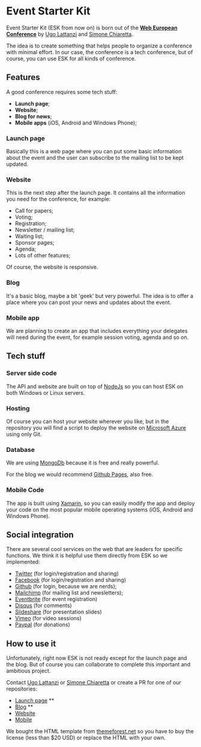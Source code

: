 # Event Starter Kit

Event Starter Kit (ESK from now on) is born out of the **[Web European Conference](http://webnextconf.eu)** by [Ugo Lattanzi](http://tostring.it) and [Simone Chiaretta](http://codeclimber.net.nz/).


The idea is to create something that helps people to organize a conference with minimal effort. 
In our case, the conference is a tech conference, but of course, you can use ESK for all kinds of conference.

## Features

A good conference requires some tech stuff:

* **Launch page**;
* **Website**;
* **Blog for news**;
* **Mobile apps** (iOS, Android and Windows Phone);

### Launch page

Basically this is a web page where you can put some basic information about the event and the user can subscribe to the mailing list to be kept updated.

### Website

This is the next step after the launch page. It contains all the information you need for the conference, for example: 

* Call for papers;
* Voting;
* Registration;
* Newsletter / mailing list;
* Waiting list;
* Sponsor pages;
* Agenda;
* Lots of other features;

Of course, the website is responsive.

### Blog

It's a basic blog, maybe a bit 'geek' but very powerful. The idea is to offer a place where you can post your news and updates about the event.

### Mobile app

We are planning to create an app that includes everything your delegates will need during the event, for example session voting, agenda and so on.

## Tech stuff

### Server side code
The API and website are built on top of [NodeJs](http://nodejs.org) so you can host ESK on both Windows or Linux servers.

### Hosting

Of course you can host your website wherever you like, but in the repository you will find a script to deploy the website on [Microsoft Azure](https://azure.microsoft.com) using only Git.

### Database
We are using [MongoDb](mongodb.org) because it is free and really powerful.

For the blog we would recommend [Github Pages](https://pages.github.com/), also free.

### Mobile Code

The app is built using [Xamarin](https://xamarin.com), so you can easily modify the app and deploy your code on the most popular mobile operating systems (iOS, Android and Windows Phone).

## Social integration

There are several cool services on the web that are leaders for specific functions.
We think it is helpful use them directly from ESK so we implemented:

* [Twitter](http://www.twitter.com) (for login/registration and sharing)
* [Facebook](http://www.facebook.com) (for login/registration and sharing)
* [Github](http://github.com) (for login, because we are nerds);
* [Mailchimp](http://mailchimp.com/) (for mailing list and newsletters);
* [Eventbrite](https://www.eventbrite.com/) (for event registration)
* [Disqus](http://disqus.com) (for comments)
* [Slideshare](http://www.slideshare.net/) (for presentation slides)
* [Vimeo](http://vimeo.com) (for video sessions)
* [Paypal](http://paypal.com) (for donations)

## How to use it

Unfortunately, right now ESK is not ready except for the launch page and the blog. But of course you can collaborate to complete this important and ambitious project.

Contact [Ugo Lattanzi](http://tostring.it) or [Simone Chiaretta](http://codeclimber.net.nz/) or create a PR for one of our repositories:

* [Launch page](https://github.com/Web-European-Conference/lauch-site) **
* [Blog](https://github.com/Web-European-Conference/blog) **
* [Website](https://github.com/Web-European-Conference/website)
* [Mobile](https://github.com/Web-European-Conference/xamarin-mobile-app)

We bought the HTML template from [themeforest.net](themeforest.net) so you have to buy the license (less than $20 USD) or replace the HTML with your own.










